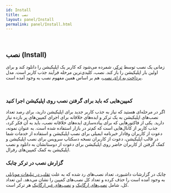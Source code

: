 ```yaml
---  
id: Install  
title: نصب   
layout: panel/Install  
permalink: panel/Install.html  
---  
```


<br>

## نصب (Install)  

زمانی یک نصب توسط [ترکر]()، شمرده می‌شود که کاربر یک اپلیکیشن را دانلود کند و برای اولین بار اپلیکیشن را باز کند. نصب، کلیدی‌ترین مرحله فرآیند جذب کاربر است. مدل [پرداخت به ازای نصب]()، هم بر اساس همین مفهوم نصب به وجود آمده است. 

<br>


### کمپین‌هایی که باید برای گرفتن نصب روی اپلیکیشن اجرا کنید 

اگر در مرحله‌ای هستید که نیاز به جذب کاربر جدید برای اپلیکیشن دارید، برای رصد تعداد نصب‌های اپلیکیشن به یک ترکر و ایده‌های خلاقانه برای اجرای کمپین‌های پر بازده نیاز دارید.  یکی از فاکتورهایی که برای پیاده‌سازی ایده‌های خلاقانه نصب، باید به آن فکر کرد، جذب کاربر از کانال‌هایی است که کم‌تر در بازار استفاده شده است. 
به عنوان نمونه، دعوت از کاربران وفادار خبرنامه ایمیلی برای نصب اپلیکیشن و استفاده از خدمات شما در قالب اپلیکیشن، دعوت از کاربران نسخه دسکتاپ سرویس برای نصب اپلیکیشن و کمک گرفتن از کاربران حاضر روی اپلیکیشن برای دعوت از دوستانشان به دانلود و نصب اپلیکیشن به کمک کمپین‌های رفرال. 


### گزارش نصب در ترکر چابک 


چابک در گزارشات داشبورد، تعداد نصب‌های رد شده که به علت [تقلب در تبلیغات موبایلی]() به وجود آمده است را حذف کرده و تعداد کل نصب‌های کمپین را نشان می‌دهد. این تعداد کل، شامل [نصب‌های ارگانیک]() و [نصب‌های غیر ارگانیک]() هر ترکر است.

<br>

 		
